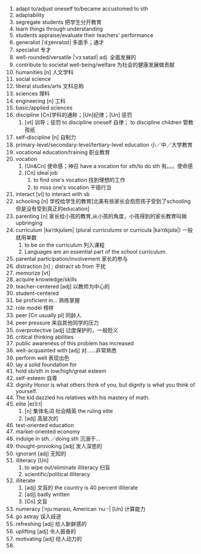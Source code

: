 1. adapt to/adjust oneself to/became accustomed to sth
2. adaptability
3. segregate students 把学生分开教育
4. learn things through understanding
5. students appraise/evaluate their teachers' performance
6. generalist |ˈdʒenrəlɪst| 多面手；通才
7. specialist 专才
8. well-rounded/versatile |ˈvɜːsətaɪl|
adj. 全面发展的
9. contribute to societal well-being/welfare 为社会的健康发展做贡献
10. humanities [n] 人文学科
11. social science
12. liberal studies/arts 文科总称
13. sciences 理科
14. engineering [n] 工科
15. basic/applied sciences
16. discipline [Cn]学科的通称；[Un]纪律；[Un] 惩罚
    1. [vt] 训导；惩罚 to discipline oneself 自律； to discipline children 管教孩纸
17. self-discipline [n] 自制力
18. primary-level/secondary-level/tertiary-level education 小／中／大学教育
19. vocational education/training
职业教育
20. vocation
    1. [Un&Cn] 使命感；神召 have a vocation for sth/to do sth  有。。。使命感
    2. [Cn] ideal job
        1. to find one's vocation 找到理想的工作
        2. to miss one's vocation 干错行当
21. interact [vi] to interact with sb
22. schooling [n] 学校给学生的教育[北美有些家长会抱怨孩子受到了schooling 但是没有受到真正的education]
23. parenting [n] 家长给小孩的教育,从小孩的角度，小孩得到的家长教育叫做 upbringing
24. curriculum |kəˈrɪkjʊləm| (plural curriculums or curricula |kəˈrɪkjʊlə|) 一般就用单数
    1. to be on the curriculum 列入课程
    2. Languages are an essential part of the school curriculum.
25. parental participation/involvement 家长的参与
26. distraction [n] ; distract sb from 干扰
27. memorize  [vt]
28. acquire knowledge/skills
29. teacher-centered [adj] 以教师为中心的
30. student-centered
31. be proficient in... 熟练掌握
32. role model 榜样
33. peer [Cn usually pl] 同龄人
34. peer pressure 来自其他同学的压力
35. overprotective [adj] 过度保护的，一般贬义
36. critical thinking abilities
37. public awareness of this problem has increased
38. well-acquainted with [adj] 对……非常熟悉
39. perform well 表现出色
40. lay a solid foundation for
41. hold sb/sth in low/high/great esteem
42. self-esteem 自尊
43. dignity   Honor is what others think of you, but dignity is what you think of yourself.
44. The kid dazzled his relatives with his mastery of math.
45. elite |eɪˈliːt|
    1. [n] 集体名词 社会精英 the ruling elite
    2. [adj] 高层次的
46. test-oriented education
47. market-oriented economy
48. indulge in sth.／doing sth 沉溺于...
49. thought-provoking [adj] 发人深思的
50. ignorant [adj] 无知的
51. illiteracy [Un]
    1. to wipe out/eliminate illiteracy 扫盲
    2. scientific/political illiteracy
52. illiterate
    1. [adj] 文盲的 the country is 40 percent illiterate
    2. [adj] badly written
    3. [Cn] 文盲
53. numeracy |ˈnjuːmərəsi, American ˈnuː-| [Un] 计算能力
54. go astray 误入歧途
55. refreshing [adj] 给人新鲜感的
56. uplifting [adj] 令人振奋的
57. motivating [adj] 给人动力的
58. 
